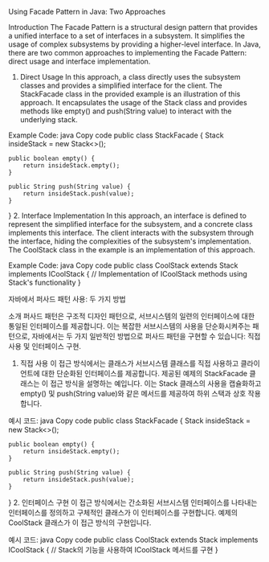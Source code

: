 Using Facade Pattern in Java: Two Approaches

Introduction
The Facade Pattern is a structural design pattern that provides a unified interface to a set of interfaces in a subsystem. It simplifies the usage of complex subsystems by providing a higher-level interface. In Java, there are two common approaches to implementing the Facade Pattern: direct usage and interface implementation.

1. Direct Usage
In this approach, a class directly uses the subsystem classes and provides a simplified interface for the client. The StackFacade class in the provided example is an illustration of this approach. It encapsulates the usage of the Stack class and provides methods like empty() and push(String value) to interact with the underlying stack.

Example Code:
java
Copy code
public class StackFacade {
    Stack<String> insideStack = new Stack<>();

    public boolean empty() {
        return insideStack.empty();
    }

    public String push(String value) {
        return insideStack.push(value);
    }
}
2. Interface Implementation
In this approach, an interface is defined to represent the simplified interface for the subsystem, and a concrete class implements this interface. The client interacts with the subsystem through the interface, hiding the complexities of the subsystem's implementation. The CoolStack class in the example is an implementation of this approach.

Example Code:
java
Copy code
public class CoolStack<E> extends Stack<E> implements ICoolStack<E> {
    // Implementation of ICoolStack methods using Stack's functionality
}



자바에서 퍼사드 패턴 사용: 두 가지 방법

소개
퍼사드 패턴은 구조적 디자인 패턴으로, 서브시스템의 일련의 인터페이스에 대한 통일된 인터페이스를 제공합니다. 이는 복잡한 서브시스템의 사용을 단순화시켜주는 패턴으로, 자바에서는 두 가지 일반적인 방법으로 퍼사드 패턴을 구현할 수 있습니다: 직접 사용 및 인터페이스 구현.

1. 직접 사용
이 접근 방식에서는 클래스가 서브시스템 클래스를 직접 사용하고 클라이언트에 대한 단순화된 인터페이스를 제공합니다. 제공된 예제의 StackFacade 클래스는 이 접근 방식을 설명하는 예입니다. 이는 Stack 클래스의 사용을 캡슐화하고 empty() 및 push(String value)와 같은 메서드를 제공하여 하위 스택과 상호 작용합니다.

예시 코드:
java
Copy code
public class StackFacade {
    Stack<String> insideStack = new Stack<>();

    public boolean empty() {
        return insideStack.empty();
    }

    public String push(String value) {
        return insideStack.push(value);
    }
}
2. 인터페이스 구현
이 접근 방식에서는 간소화된 서브시스템 인터페이스를 나타내는 인터페이스를 정의하고 구체적인 클래스가 이 인터페이스를 구현합니다. 예제의 CoolStack 클래스가 이 접근 방식의 구현입니다.

예시 코드:
java
Copy code
public class CoolStack<E> extends Stack<E> implements ICoolStack<E> {
    // Stack의 기능을 사용하여 ICoolStack 메서드를 구현
}
